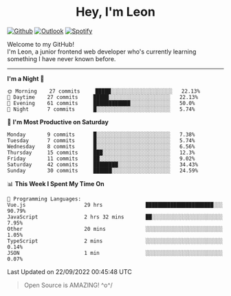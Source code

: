 <h1 align="center">Hey, I'm Leon</h1>

[![Github](https://img.shields.io/badge/-Github-000?style=flat&logo=Github&logoColor=white)](https://github.com/ooohmydawn)
[![Outlook](https://img.shields.io/badge/-Outlook-0078D4?style=flat&logo=Microsoft-Outlook&logoColor=white)](mailto:ooohmydawn@hotmail.com)
[![Spotify](https://img.shields.io/badge/-Spotify-1DB954?style=flat&logo=Spotify&logoColor=white)](https://open.spotify.com/user/tkf5c7q582tnbk7v0t9d3fsqq)
&nbsp;

Welcome to my GitHub! <br/>
I'm Leon, a junior frontend web developer who's currently learning something I have never known before.

***

<!--START_SECTION:waka-->
**I'm a Night 🦉** 

```text
🌞 Morning    27 commits     █████░░░░░░░░░░░░░░░░░░░░   22.13% 
🌆 Daytime    27 commits     █████░░░░░░░░░░░░░░░░░░░░   22.13% 
🌃 Evening    61 commits     ████████████░░░░░░░░░░░░░   50.0% 
🌙 Night      7 commits      █░░░░░░░░░░░░░░░░░░░░░░░░   5.74%

```
📅 **I'm Most Productive on Saturday** 

```text
Monday       9 commits      █░░░░░░░░░░░░░░░░░░░░░░░░   7.38% 
Tuesday      7 commits      █░░░░░░░░░░░░░░░░░░░░░░░░   5.74% 
Wednesday    8 commits      █░░░░░░░░░░░░░░░░░░░░░░░░   6.56% 
Thursday     15 commits     ███░░░░░░░░░░░░░░░░░░░░░░   12.3% 
Friday       11 commits     ██░░░░░░░░░░░░░░░░░░░░░░░   9.02% 
Saturday     42 commits     ████████░░░░░░░░░░░░░░░░░   34.43% 
Sunday       30 commits     ██████░░░░░░░░░░░░░░░░░░░   24.59%

```


📊 **This Week I Spent My Time On** 

```text
💬 Programming Languages: 
Vue.js                   29 hrs              ██████████████████████░░░   90.79% 
JavaScript               2 hrs 32 mins       ██░░░░░░░░░░░░░░░░░░░░░░░   7.95% 
Other                    20 mins             ░░░░░░░░░░░░░░░░░░░░░░░░░   1.05% 
TypeScript               2 mins              ░░░░░░░░░░░░░░░░░░░░░░░░░   0.14% 
JSON                     1 min               ░░░░░░░░░░░░░░░░░░░░░░░░░   0.07%

```


 Last Updated on 22/09/2022 00:45:48 UTC
<!--END_SECTION:waka-->


> Open Source is AMAZING! \^o^/
